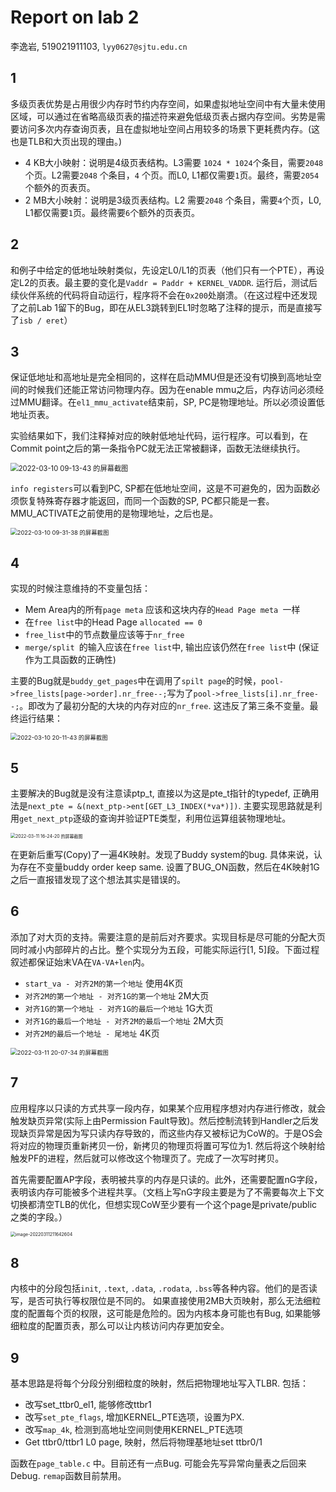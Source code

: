 # Report on lab 2

李逸岩, 519021911103, `lyy0627@sjtu.edu.cn`

## 1

多级页表优势是占用很少内存时节约内存空间，如果虚拟地址空间中有大量未使用区域，可以通过在省略高级页表的描述符来避免低级页表占据内存空间。劣势是需要访问多次内存查询页表，且在虚拟地址空间占用较多的场景下更耗费内存。(这也是TLB和大页出现的理由。)

- 4 KB大小映射：说明是4级页表结构。L3需要 `1024 * 1024`个条目，需要`2048`个页。L2需要`2048` 个条目，`4` 个页。而L0, L1都仅需要`1`页。最终，需要`2054`个额外的页表页。
- 2 MB大小映射：说明是3级页表结构。L2 需要`2048` 个条目，需要`4`个页，L0, L1都仅需要`1`页。最终需要`6`个额外的页表页。

## 2

和例子中给定的低地址映射类似，先设定L0/L1的页表（他们只有一个PTE），再设定L2的页表。最主要的变化是`Vaddr = Paddr + KERNEL_VADDR`. 运行后，测试后续伙伴系统的代码将自动运行，程序将不会在`0x200`处崩溃。（在这过程中还发现了之前Lab 1留下的Bug，即在从EL3跳转到EL1时忽略了注释的提示，而是直接写了`isb / eret`）

## 3

保证低地址和高地址是完全相同的，这样在启动MMU但是还没有切换到高地址空间的时候我们还能正常访问物理内存。因为在enable mmu之后，内存访问必须经过MMU翻译。在`el1_mmu_activate`结束前，SP, PC是物理地址。所以必须设置低地址页表。

实验结果如下，我们注释掉对应的映射低地址代码，运行程序。可以看到，在Commit point之后的第一条指令PC就无法正常被翻译，函数无法继续执行。

<img src="https://s2.loli.net/2022/03/10/hCaizoIePD2jLyW.png" alt="2022-03-10 09-13-43 的屏幕截图" style="zoom:80%;" />

`info registers`可以看到PC, SP都在低地址空间，这是不可避免的，因为函数必须恢复特殊寄存器才能返回，而同一个函数的SP, PC都只能是一套。MMU_ACTIVATE之前使用的是物理地址，之后也是。

<img src="https://s2.loli.net/2022/03/10/BxkMf8iaOP23n7q.png" alt="2022-03-10 09-31-38 的屏幕截图" style="zoom:67%;" />

## 4

实现的时候注意维持的不变量包括：

- Mem Area内的所有`page meta` 应该和这块内存的`Head Page meta `一样
- 在`free list`中的Head Page `allocated == 0`
- `free_list`中的节点数量应该等于`nr_free`
- `merge/split `的输入应该在`free list`中, 输出应该仍然在`free list`中 (保证作为工具函数的正确性)

主要的Bug就是`buddy_get_pages`中在调用了`spilt page`的时候，`pool->free_lists[page->order].nr_free--;`写为了`pool->free_lists[i].nr_free--;`。即改为了最初分配的大块的内存对应的`nr_free`. 这违反了第三条不变量。最终运行结果：

<img src="https://s2.loli.net/2022/03/12/VMuTdaDXpWtRsL4.png" alt="2022-03-10 20-11-43 的屏幕截图" style="zoom:67%;" />

## 5

主要解决的Bug就是没有注意读ptp_t, 直接以为这是pte_t指针的typedef, 正确用法是`next_pte = &(next_ptp->ent[GET_L3_INDEX(*va*)])`. 主要实现思路就是利用`get_next_ptp`逐级的查询并验证PTE类型，利用位运算组装物理地址。

<img src="https://s2.loli.net/2022/03/12/t193Gf6dg42kmjR.png" alt="2022-03-11 16-24-20 的屏幕截图" style="zoom:50%;" />

在更新后重写(Copy)了一遍4K映射。发现了Buddy system的bug. 具体来说，认为存在不变量buddy order keep same. 设置了BUG_ON函数，然后在4K映射1G之后一直报错发现了这个想法其实是错误的。



## 6

添加了对大页的支持。需要注意的是前后对齐要求。实现目标是尽可能的分配大页同时减小内部碎片的占比。整个实现分为五段，可能实际运行[1, 5]段。下面过程叙述都保证始末VA在`VA-VA+len`内。

- `start_va - 对齐2M的第一个地址` 使用4K页
- `对齐2M的第一个地址 - 对齐1G的第一个地址` 2M大页
- `对齐1G的第一个地址 - 对齐1G的最后一个地址` 1G大页
- `对齐1G的最后一个地址 - 对齐2M的最后一个地址` 2M大页
- `对齐2M的最后一个地址 - 尾地址` 4K页

<img src="/home/lee/图片/2022-03-11 20-07-34 的屏幕截图.png" alt="2022-03-11 20-07-34 的屏幕截图" style="zoom:67%;" />

## 7

应用程序以只读的方式共享一段内存，如果某个应用程序想对内存进行修改，就会触发缺页异常(实际上由Permission Fault导致)。然后控制流转到Handler之后发现缺页异常是因为写只读内存导致的，而这些内存又被标记为CoW的。于是OS会将对应的物理页重新拷贝一份，新拷贝的物理页将置可写位为1. 然后将这个映射给触发PF的进程，然后就可以修改这个物理页了。完成了一次写时拷贝。

首先需要配置AP字段，表明被共享的内存是只读的。此外，还需要配置nG字段，表明该内存可能被多个进程共享。（文档上写nG字段主要是为了不需要每次上下文切换都清空TLB的优化，但想实现CoW至少要有一个这个page是private/public之类的字段。）

<img src="https://s2.loli.net/2022/03/11/mLCpbFSjdOhuqN8.png" alt="image-20220311211642604" style="zoom:50%;" />

##                                                                                                                                 8

内核中的分段包括`init`, `.text`, `.data`, `.rodata`, `.bss`等各种内容。他们的是否读写，是否可执行等权限位是不同的。 如果直接使用2MB大页映射，那么无法细粒度的配置每个页的权限，这可能是危险的。因为内核本身可能也有Bug, 如果能够细粒度的配置页表，那么可以让内核访问内存更加安全。

## 9

基本思路是将每个分段分别细粒度的映射，然后把物理地址写入TLBR. 包括：

- 改写set_ttbr0_el1, 能够修改ttbr1
- 改写`set_pte_flags`, 增加KERNEL_PTE选项，设置为PX.
- 改写`map_4k`, 检测到高地址空间则使用KERNEL_PTE选项
- Get ttbr0/ttbr1 L0 page, 映射，然后将物理基地址set ttbr0/1

函数在`page_table.c` 中。目前还有一点Bug. 可能会先写异常向量表之后回来Debug. `remap`函数目前禁用。
